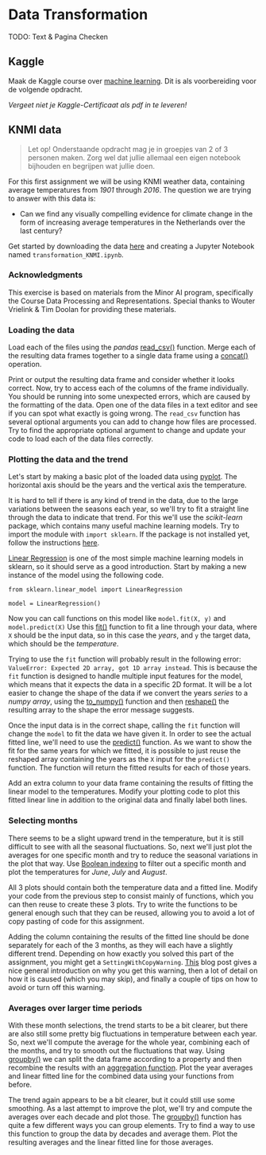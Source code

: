 # Data Transformation
TODO: Text & Pagina Checken

## Kaggle 
Maak de Kaggle course over [machine learning](https://www.kaggle.com/learn/intro-to-machine-learning). Dit is als voorbereiding voor de volgende opdracht.

*Vergeet niet je Kaggle-Certificaat als pdf in te leveren!*

## KNMI data

> Let op! Onderstaande opdracht mag je in groepjes van 2 of 3 personen maken. Zorg wel dat jullie allemaal een eigen notebook bijhouden en begrijpen wat jullie doen.  

For this first assignment we will be using KNMI weather data, containing
average temperatures from *1901* through *2016*. The question we are trying
to answer with this data is:

* Can we find any visually compelling evidence for climate change in the form
of increasing average temperatures in the Netherlands over the last century?

Get started by downloading the data [here](../tas_NLD.zip) and creating a Jupyter
Notebook named `transformation_KNMI.ipynb`.

### Acknowledgments

This exercise is based on materials from the Minor AI program, specifically the Course Data Processing and Representations. Special thanks to Wouter Vrielink & Tim Doolan for providing these materials.

### Loading the data

Load each of the files using the *pandas* [read_csv()](https://pandas.pydata.org/pandas-docs/stable/reference/api/pandas.read_csv.html)
function. Merge each of the resulting data frames together to a single data
frame using a [concat()](https://pandas.pydata.org/pandas-docs/stable/user_guide/merging.html#concatenating-objects)
operation.

Print or output the resulting data frame and consider whether it looks correct. Now, try
to access each of the columns of the frame individually. You should be running
into some unexpected errors, which are caused by the formatting of the data.
Open one of the data files in a text editor and see if you can spot what
exactly is going wrong. The `read_csv` function has several optional arguments
you can add to change how files are processed. Try to find the appropriate
optional argument to change and update your code to load each of the data files
correctly.

### Plotting the data and the trend

Let's start by making a basic plot of the loaded data using
[pyplot](https://matplotlib.org/3.1.0/api/_as_gen/matplotlib.pyplot.plot.html).
The horizontal axis should be the years and the vertical axis the temperature.

It is hard to tell if there is any kind of trend in the data, due to the large
variations between the seasons each year, so we'll try to fit a straight line
through the data to indicate that trend. For this we'll use the
*scikit-learn* package, which contains many useful machine learning models.
Try to import the module with `import sklearn`. If the package is not installed yet,
follow the instructions [here](https://scikit-learn.org/stable/install.html).

[Linear Regression](https://scikit-learn.org/stable/modules/generated/sklearn.linear_model.LinearRegression.html)
is one of the most simple machine learning models in sklearn, so it should serve as a good
introduction. Start by making a new instance of the model using the following
code.

    from sklearn.linear_model import LinearRegression

    model = LinearRegression()

Now you can call functions on this model like `model.fit(X, y)` and
`model.predict(X)` Use this [fit()](https://scikit-learn.org/stable/modules/generated/sklearn.linear_model.LinearRegression.html#sklearn.linear_model.LinearRegression.fit)
function to fit a line through your data, where `X` should be the input data,
so in this case the *years*, and `y` the target data, which should be
the *temperature*.

Trying to use the `fit` function will probably result in the following
error: `ValueError: Expected 2D array, got 1D array instead`. This is because
the `fit` function is designed to handle multiple input features for the model,
which means that it expects the data in a specific 2D format. It will be a lot
easier to change the shape of the data if we convert the years *series* to a
*numpy array*, using the [to_numpy()](https://pandas.pydata.org/pandas-docs/stable/reference/api/pandas.Series.to_numpy.html#pandas.Series.to_numpy)
function and then [reshape()](https://docs.scipy.org/doc/numpy/reference/generated/numpy.reshape.html)
the resulting array to the shape the error message suggests.

Once the input data is in the correct shape, calling the `fit` function will
change the `model` to fit the data we have given it. In order to see the actual
fitted line, we'll need to use the [predict()](https://scikit-learn.org/stable/modules/generated/sklearn.linear_model.LinearRegression.html#sklearn.linear_model.LinearRegression.predict)
function. As we want to show the fit for the same years for which we fitted,
it is possible to just reuse the reshaped array containing the years as the `X` input for
the `predict()` function. The function will return the fitted results for each of
those years.

Add an extra column to your data frame containing the results of fitting the
linear model to the temperatures. Modify your plotting code to plot this fitted
linear line in addition to the original data and finally label both lines.

### Selecting months

There seems to be a slight upward trend in the temperature, but it is still
difficult to see with all the seasonal fluctuations. So, next we'll just plot the
averages for one specific month and try to reduce the seasonal variations in
the plot that way. Use [Boolean indexing](https://pandas.pydata.org/pandas-docs/stable/user_guide/indexing.html#boolean-indexing)
to filter out a specific month and plot the temperatures for *June*, *July* and
*August*.

All 3 plots should contain both the temperature data and a fitted line. Modify your
code from the previous step to consist mainly of functions, which you can then
reuse to create these 3 plots. Try to write the functions to be general enough such
that they can be reused, allowing you to avoid a lot of copy pasting of code
for this assignment.

Adding the column containing the results of the fitted line should be done
separately for each of the 3 months, as they will each have a slightly
different trend. Depending on how exactly you solved this part of the
assignment, you might get a `SettingWithCopyWarning`. [This](https://www.dataquest.io/blog/settingwithcopywarning/)
blog post gives a nice general introduction on why you get this warning, then
a lot of detail on how it is caused (which you may skip), and finally a couple
of tips on how to avoid or turn off this warning.

### Averages over larger time periods

With these month selections, the trend starts to be a bit clearer, but there
are also still some pretty big fluctuations in temperature between each year.
So, next we'll compute the average for the whole year, combining each of the
months, and try to smooth out the fluctuations that way. Using [groupby()](https://pandas.pydata.org/pandas-docs/stable/user_guide/groupby.html#splitting-an-object-into-groups)
we can split the data frame according to a property and then
recombine the results with an [aggregation function](https://pandas.pydata.org/pandas-docs/stable/user_guide/groupby.html#aggregation).
Plot the year averages and linear fitted line for the combined data using your
functions from before.

The trend again appears to be a bit clearer, but it could still use some
smoothing. As a last attempt to improve the plot, we'll try and compute the
averages over each decade and plot those. The [groupby()](https://pandas.pydata.org/pandas-docs/stable/reference/api/pandas.DataFrame.groupby.html)
function has quite a few different ways you can group elements. Try to find a
way to use this function to group the data by decades and average them. Plot
the resulting averages and the linear fitted line for those averages.
